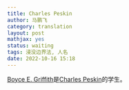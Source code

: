 ```yaml
---
title: Charles Peskin
author: 马鹏飞
category: translation
layout: post
mathjax: yes
status: waiting
tags: 浸没边界法, 人名
date: 2022-10-16 15:18
---
```


[Boyce E. Griffith](Boyce%20E.%20Griffith.md)是[Charles Peskin](Charles%20Peskin.md)的学生。



